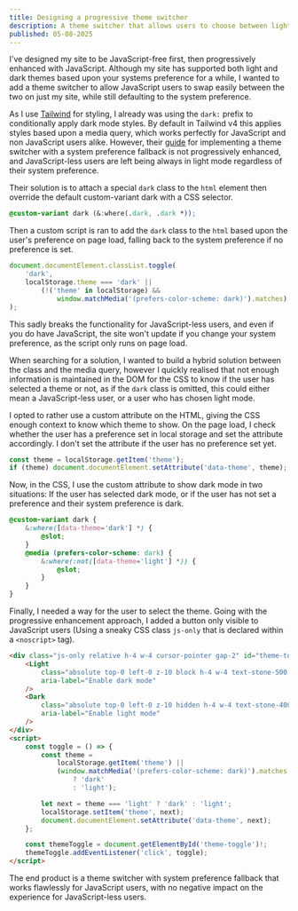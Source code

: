 ```yaml
---
title: Designing a progressive theme switcher
description: A theme switcher that allows users to choose between light and dark themes, with a fallback to system preferences that works without JavaScript.
published: 05-08-2025
---
```


I've designed my site to be JavaScript-free first, then progressively enhanced with JavaScript. Although my site has supported both light and dark themes based upon your systems preference for a while, I wanted to add a theme switcher to allow JavaScript users to swap easily between the two on just my site, while still defaulting to the system preference.

As I use [Tailwind](https://tailwindcss.com/) for styling, I already was using the `dark:` prefix to conditionally apply dark mode styles. By default in Tailwind v4 this applies styles based upon a media query, which works perfectly for JavaScript and non JavaScript users alike. However, their [guide](https://tailwindcss.com/docs/dark-mode) for implementing a theme switcher with a system preference fallback is not progressively enhanced, and JavaScript-less users are left being always in light mode regardless of their system preference.

Their solution is to attach a special `dark` class to the `html` element then override the default custom-variant dark with a CSS selector.

```css
@custom-variant dark (&:where(.dark, .dark *));
```

Then a custom script is ran to add the `dark` class to the `html` based upon the user's preference on page load, falling back to the system preference if no preference is set.

```javascript
document.documentElement.classList.toggle(
    'dark',
    localStorage.theme === 'dark' ||
        (!('theme' in localStorage) &&
            window.matchMedia('(prefers-color-scheme: dark)').matches)
);
```

This sadly breaks the functionality for JavaScript-less users, and even if you do have JavaScript, the site won't update if you change your system preference, as the script only runs on page load.

When searching for a solution, I wanted to build a hybrid solution between the class and the media query, however I quickly realised that not enough information is maintained in the DOM for the CSS to know if the user has selected a theme or not, as if the `dark` class is omitted, this could either mean a JavaScript-less user, or a user who has chosen light mode.

I opted to rather use a custom attribute on the HTML, giving the CSS enough context to know which theme to show. On the page load, I check whether the user has a preference set in local storage and set the attribute accordingly. I don't set the attribute if the user has no preference set yet.

```javascript
const theme = localStorage.getItem('theme');
if (theme) document.documentElement.setAttribute('data-theme', theme);
```

Now, in the CSS, I use the custom attribute to show dark mode in two situations: If the user has selected dark mode, or if the user has not set a preference and their system preference is dark.

```css
@custom-variant dark {
    &:where([data-theme='dark'] *) {
        @slot;
    }
    @media (prefers-color-scheme: dark) {
        &:where(:not([data-theme='light'] *)) {
            @slot;
        }
    }
}
```

Finally, I needed a way for the user to select the theme. Going with the progressive enhancement approach, I added a button only visible to JavaScript users (Using a sneaky CSS class `js-only` that is declared within a `<noscript>` tag).

```html
<div class="js-only relative h-4 w-4 cursor-pointer gap-2" id="theme-toggle">
    <Light
        class="absolute top-0 left-0 z-10 block h-4 w-4 text-stone-500 hover:text-stone-700 dark:hidden"
        aria-label="Enable dark mode"
    />
    <Dark
        class="absolute top-0 left-0 z-10 hidden h-4 w-4 text-stone-400 hover:text-stone-300 dark:block"
        aria-label="Enable light mode"
    />
</div>
<script>
    const toggle = () => {
        const theme =
            localStorage.getItem('theme') ||
            (window.matchMedia('(prefers-color-scheme: dark)').matches
                ? 'dark'
                : 'light');

        let next = theme === 'light' ? 'dark' : 'light';
        localStorage.setItem('theme', next);
        document.documentElement.setAttribute('data-theme', next);
    };

    const themeToggle = document.getElementById('theme-toggle')!;
    themeToggle.addEventListener('click', toggle);
</script>
```

The end product is a theme switcher with system preference fallback that works flawlessly for JavaScript users, with no negative impact on the experience for JavaScript-less users.
